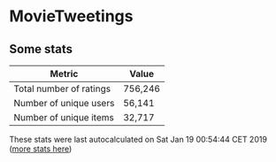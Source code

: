 # MovieTweetings
## Some stats

Metric | Value
--- | ---
Total number of ratings                 | 756,246
Number of unique users                  | 56,141
Number of unique items                  | 32,717
These stats were last autocalculated on Sat Jan 19 00:54:44 CET 2019  ([more stats here](./stats.md))

